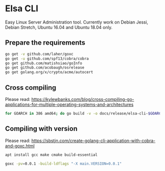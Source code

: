 # Elsa CLI

Easy Linux Server Administration tool.
Currently work on Debian Jessi, Debian Stretch, Ubuntu 16.04 and Ubuntu 18.04 only.

## Prepare the requirements

```bash
go get -v github.com/laher/goxc
go get -u github.com/spf13/cobra/cobra
go get github.com/matishsiao/goInfo
go get github.com/acobaugh/osrelease
go get golang.org/x/crypto/acme/autocert
```

## Cross compiling

Please read: <https://kylewbanks.com/blog/cross-compiling-go-applications-for-multiple-operating-systems-and-architectures>

```bash
for GOARCH in 386 amd64; do go build -v -o docs/release/elsa-cli-$GOARCH ; done
```

## Compiling with version

Please read: <https://sbstjn.com/create-golang-cli-application-with-cobra-and-goxc.html>

```bash
apt install gcc make cmake build-essential
```

```bash
goxc -pv=0.0.1 -build-ldflags "-X main.VERSION=0.0.1"
```